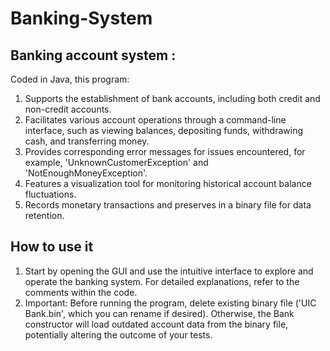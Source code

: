 # Banking-System
## Banking account system : 
Coded in Java, this program: <br>
1. Supports the establishment of bank accounts, including both credit and non-credit accounts. <br>
2. Facilitates various account operations through a command-line interface, such as viewing balances, depositing funds, withdrawing cash, and transferring money. <br>
3. Provides corresponding error messages for issues encountered, for example, 'UnknownCustomerException' and 'NotEnoughMoneyException'. <br>
4. Features a visualization tool for monitoring historical account balance fluctuations. <br>
5. Records monetary transactions and preserves in a binary file for data retention.<br>

## How to use it
1. Start by opening the GUI and use the intuitive interface to explore and operate the banking system. For detailed explanations, refer to the comments within the code.<br>
2. Important: Before running the program, delete existing binary file ('UIC Bank.bin', which you can rename if desired). Otherwise, the Bank constructor will load outdated account data from the binary file, potentially altering the outcome of your tests.
